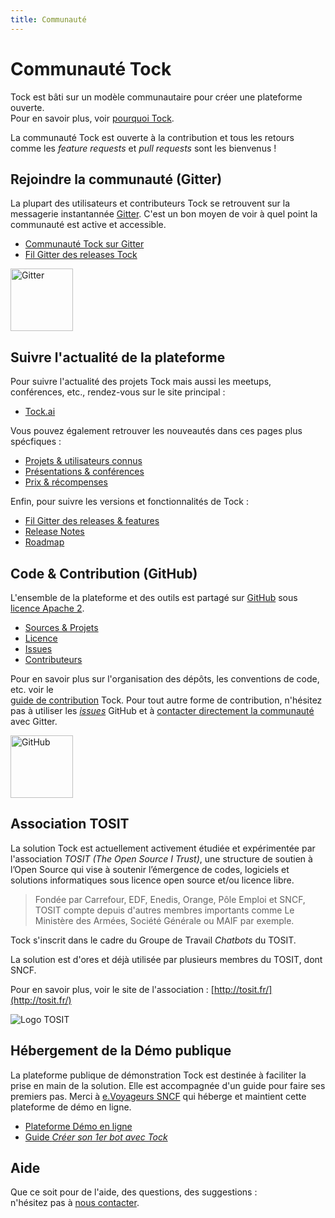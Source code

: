 ```yaml
---
title: Communauté
---
```


# Communauté Tock

Tock est bâti sur un modèle communautaire pour créer une plateforme ouverte.  
Pour en savoir plus, voir [pourquoi Tock](../pourquoi).

La communauté Tock est ouverte à la contribution et tous les retours comme les _feature requests_ et 
_pull requests_ sont les bienvenus !

## Rejoindre la communauté (Gitter)

La plupart des utilisateurs et contributeurs Tock se retrouvent sur la messagerie instantannée 
 [Gitter](https://gitter.im/tockchat/Lobby). C'est un bon moyen de voir à quel point la communauté est active et accessible.
 
* [Communauté Tock sur Gitter](https://gitter.im/tockchat/Lobby)
* [Fil Gitter des releases Tock](https://gitter.im/tockchat/tock-news)

<a href="https://gitter.im/tockchat/Lobby"
target="gitter">
<img alt="Gitter" 
src="https://lh3.googleusercontent.com/FtFJAWed4C9V_-IKFfQsMFcWJslJgqTqqjzxl0ueK52VmnW_i-yMwZ4oScLRfiXlIA=s180" 
style="width: 100px;">
</a>

## Suivre l'actualité de la plateforme

Pour suivre l'actualité des projets Tock mais aussi les meetups, conférences, etc.,
 rendez-vous sur le site principal :

* [Tock.ai](https://doc.tock.ai)

Vous pouvez également retrouver les nouveautés dans ces pages plus spécfiques :

* [Projets & utilisateurs connus](https://doc.tock.ai/tock/fr/apropos/vitrine/)
* [Présentations & conférences](https://doc.tock.ai/tock/fr/apropos/ressources/)
* [Prix & récompenses](https://doc.tock.ai/tock/fr/apropos/recompenses/)

Enfin, pour suivre les versions et fonctionnalités de Tock :

* [Fil Gitter des releases & features](https://gitter.im/tockchat/tock-news)
* [Release Notes](https://github.com/theopenconversationkit/tock/releases)
* [Roadmap](https://github.com/theopenconversationkit/tock/milestones)

## Code & Contribution (GitHub)

L'ensemble de la plateforme et des outils est partagé sur 
[GitHub](https://github.com/theopenconversationkit/)
sous [licence Apache 2](https://github.com/theopenconversationkit/tock/blob/master/LICENSE).

* [Sources & Projets](https://github.com/theopenconversationkit/)
* [Licence](https://github.com/theopenconversationkit/tock/blob/master/LICENSE)
* [Issues](https://github.com/theopenconversationkit/tock/issues)
* [Contributeurs](https://github.com/theopenconversationkit/tock/graphs/contributors)

Pour en savoir plus sur l'organisation des dépôts, les conventions de code, etc. voir le  
[guide de contribution](../contribuer) Tock. Pour tout autre forme de contribution, n'hésitez pas à utiliser les [_issues_](https://github.com/theopenconversationkit/tock/issues) 
GitHub et à [contacter directement la communauté](https://gitter.im/tockchat/Lobby) avec Gitter.

<a href="https://github.com/theopenconversationkit/tock/"
target="github">
<img alt="GitHub" 
src="https://github.githubassets.com/images/modules/logos_page/GitHub-Mark.png" 
style="width: 100px;">
</a>

## Association TOSIT

La solution Tock est actuellement activement étudiée et expérimentée par l'association 
_TOSIT (The Open Source I Trust)_,
 une structure de soutien à l’Open Source  qui vise à soutenir l’émergence de codes, logiciels et 
 solutions informatiques sous licence open source et/ou licence libre.

> Fondée par Carrefour, EDF, Enedis, Orange, Pôle Emploi et SNCF, TOSIT compte depuis d'autres membres 
> importants comme Le Ministère des Armées, Société Générale ou MAIF par exemple.

Tock s'inscrit dans le cadre du Groupe de Travail _Chatbots_ du TOSIT.

La solution est d'ores et déjà utilisée par plusieurs membres du TOSIT, dont SNCF.

Pour en savoir plus, voir le site de l'association : [http://tosit.fr/](http://tosit.fr/)

![Logo TOSIT](http://tosit.fr/resources/images/TOSIT_2.png)

## Hébergement de la Démo publique

La plateforme publique de démonstration Tock est destinée à faciliter la prise en main de 
la solution. Elle est accompagnée d'un guide pour faire ses premiers pas. Merci à [e.Voyageurs SNCF](https://www.sncf.com/fr/groupe/newsroom/e-voyageurs-sncf) qui héberge et maintient cette 
plateforme de démo en ligne.

* [Plateforme Démo en ligne](https://demo.tock.ai/) 
* [Guide _Créer son 1er bot avec Tock_](http://doc.tock.ai/tock/fr/guide/studio/)

## Aide

Que ce soit pour de l'aide, des questions, des suggestions :  
n'hésitez pas à [nous contacter](../contact).